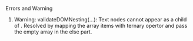Errors and Warning
1. Warning: validateDOMNesting(...): Text nodes cannot appear as a child of <tbody>.
Resolved by mapping the array items with ternary opertor and pass the empty array in the else part.